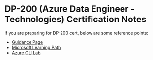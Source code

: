 # DP-200 (Azure Data Engineer - Technologies) Certification Notes 
If you are preparing for DP-200 cert, below are some reference points: 
- [Guidance Page](https://docs.microsoft.com/en-us/learn/certifications/exams/dp-200)
- [Microsoft Learning Path](https://docs.microsoft.com/en-us/learn/browse/?roles=data-engineer&products=azure&resource_type=learning%20path)
- [Azure CLI Lab](https://vikasrajput.github.io/blog/dataengineering/labs/lab-dp-200.sh)